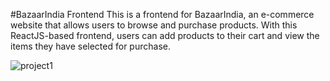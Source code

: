 #BazaarIndia Frontend
This is a frontend for BazaarIndia, an e-commerce website that allows users to browse and purchase products. With this ReactJS-based frontend, users can add products to their cart and view the items they have selected for purchase.

![project1](https://user-images.githubusercontent.com/126357160/232266189-97dc1c44-5ea9-4397-9753-f1707f950df1.png)

